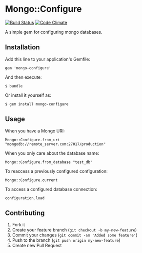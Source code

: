 # Mongo::Configure
[![Build Status](https://secure.travis-ci.org/JonRowe/mongo-configure.png)](http://travis-ci.org/JonRowe/mongo-configure) [![Code Climate](https://codeclimate.com/github/JonRowe/mongo-configure.png)](https://codeclimate.com/github/JonRowe/mongo-configure)

A simple gem for configuring mongo databases.

## Installation

Add this line to your application's Gemfile:

    gem 'mongo-configure'

And then execute:

    $ bundle

Or install it yourself as:

    $ gem install mongo-configure

## Usage

When you have a Mongo URI:

    Mongo::Configure.from_uri "mongodb://remote_server.com:27017/production"

When you only care about the database name:

    Mongo::Configure.from_database "test_db"

To reaccess a previously configured configuration:

    Mongo::Configure.current

To access a configured database connection:

    configuration.load

## Contributing

1. Fork it
2. Create your feature branch (`git checkout -b my-new-feature`)
3. Commit your changes (`git commit -am 'Added some feature'`)
4. Push to the branch (`git push origin my-new-feature`)
5. Create new Pull Request
